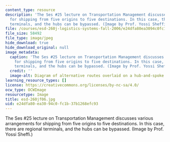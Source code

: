 ```yaml
---
content_type: resource
description: 'The Ses #25 lecture on Transportation Management discusses various arrangements
  for shipping from five origins to five destinations. In this case, there are regional
  terminals, and the hubs can be bypassed. (Image by Prof. Yossi Sheffi.)'
file: /courses/esd-260j-logistics-systems-fall-2006/e24dfa80ea3094c0fc1b37b1268efc93_esd-260jf06.jpg
file_size: 58492
file_type: image/jpeg
hide_download: true
hide_download_original: null
image_metadata:
  caption: 'The Ses #25 lecture on Transportation Management discusses various arrangements
    for shipping from five origins to five destinations. In this case, there are regional
    terminals, and the hubs can be bypassed. (Image by Prof. Yossi Sheffi.)'
  credit: ''
  image-alt: Diagram of alternative routes overlaid on a hub-and-spoke arrangement.
learning_resource_types: []
license: https://creativecommons.org/licenses/by-nc-sa/4.0/
ocw_type: OCWImage
resourcetype: Image
title: esd-260jf06.jpg
uid: e24dfa80-ea30-94c0-fc1b-37b1268efc93
---
```

The Ses #25 lecture on Transportation Management discusses various arrangements for shipping from five origins to five destinations. In this case, there are regional terminals, and the hubs can be bypassed. (Image by Prof. Yossi Sheffi.)